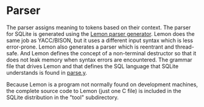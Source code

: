 # Parser


The parser assigns meaning to tokens based on
their context. The parser for SQLite is generated using the
[Lemon parser generator](lemon.html).
Lemon does the same job as YACC/BISON, but it uses
a different input syntax which is less error\-prone.
Lemon also generates a parser which is reentrant and thread\-safe.
And Lemon defines the concept of a non\-terminal destructor so
that it does not leak memory when syntax errors are encountered.
The grammar file that drives Lemon and that defines the SQL language
that SQLite understands is found in [parse.y](https://sqlite.org/src/file/src/parse.y).

Because
Lemon is a program not normally found on development machines, the
complete source code to Lemon (just one C file) is included in the
SQLite distribution in the "tool" subdirectory.



